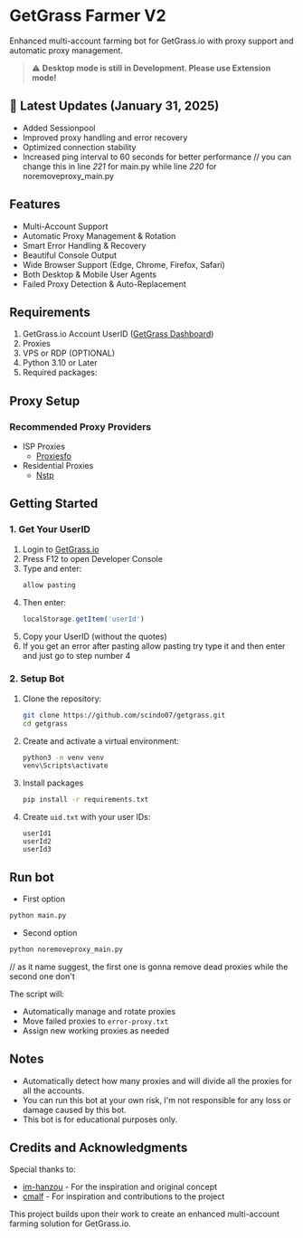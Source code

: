 # GetGrass Farmer V2

Enhanced multi-account farming bot for GetGrass.io with proxy support and automatic proxy management.

> ⚠️ **Desktop mode is still in Development. Please use Extension mode!**

## 🚀 Latest Updates (January 31, 2025)

- Added Sessionpool
- Improved proxy handling and error recovery
- Optimized connection stability
- Increased ping interval to 60 seconds for better performance // you can change this in line *221* for main.py while line *220* for noremoveproxy_main.py

## Features
* Multi-Account Support
* Automatic Proxy Management & Rotation
* Smart Error Handling & Recovery
* Beautiful Console Output
* Wide Browser Support (Edge, Chrome, Firefox, Safari)
* Both Desktop & Mobile User Agents
* Failed Proxy Detection & Auto-Replacement

## Requirements
1. GetGrass.io Account UserID ([GetGrass Dashboard](https://app.getgrass.io))
2. Proxies
3. VPS or RDP (OPTIONAL)
4. Python 3.10 or Later
5. Required packages:

## Proxy Setup
### Recommended Proxy Providers
- ISP Proxies
  * [Proxiesfo](https://app.proxies.fo/ref/208a608a-0dbf-13c3-7651-7f5303fc5cb2)
- Residential Proxies
  * [Nstp](https://app.nstproxy.com/register?i=42Um5k)

## Getting Started

### 1. Get Your UserID
1. Login to [GetGrass.io](https://app.getgrass.io)
2. Press F12 to open Developer Console
3. Type and enter:
   ```js
   allow pasting
   ```
4. Then enter:
   ```js
   localStorage.getItem('userId')
   ```
5. Copy your UserID (without the quotes)
6. If you get an error after pasting allow pasting try type it and then enter and just go to step number 4

### 2. Setup Bot
1. Clone the repository:
   ```bash
   git clone https://github.com/scindo07/getgrass.git
   cd getgrass
   ```
2. Create and activate a virtual environment:

   ```bash
   python3 -m venv venv
   venv\Scripts\activate
   ```
   

3. Install packages
   ```bash
   pip install -r requirements.txt
   ```


4. Create `uid.txt` with your user IDs:
   ```
   userId1
   userId2
   userId3
   ```

## Run bot

- First option
```bash
python main.py
```

- Second option
```bash
python noremoveproxy_main.py
```

// as it name suggest, the first one is gonna remove dead proxies while the second one don't

The script will:
- Automatically manage and rotate proxies
- Move failed proxies to `error-proxy.txt`
- Assign new working proxies as needed

## Notes
- Automatically detect how many proxies and will divide all the proxies for all the accounts.
- You can run this bot at your own risk, I'm not responsible for any loss or damage caused by this bot.
- This bot is for educational purposes only.

## Credits and Acknowledgments
Special thanks to:
- [im-hanzou](https://github.com/im-hanzou) - For the inspiration and original concept
- [cmalf](https://github.com/cmalf) - For inspiration and contributions to the project

This project builds upon their work to create an enhanced multi-account farming solution for GetGrass.io.
